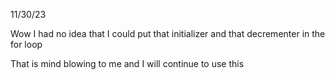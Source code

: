 11/30/23

Wow I had no idea that I could put that initializer and that decrementer in the for loop

That is mind blowing to me and I will continue to use this